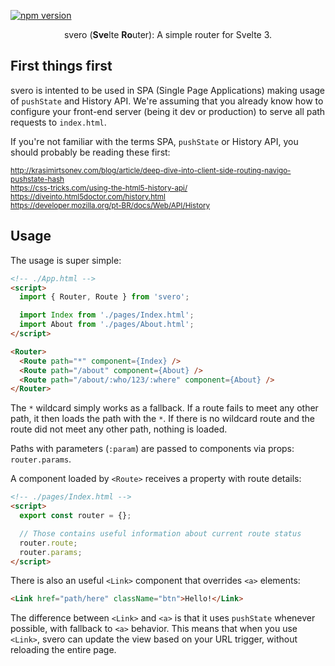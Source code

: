 [![npm version](https://badge.fury.io/js/svero.svg)](https://www.npmjs.com/package/svero)

<p align="center">
  svero (<b>Sve</b>lte <b>Ro</b>uter): A simple router for Svelte 3.
</p>

## First things first

svero is intented to be used in SPA (Single Page Applications) making usage of `pushState` and History API. We're assuming that you already know how to configure your front-end server (being it dev or production) to serve all path requests to `index.html`.

If you're not familiar with the terms SPA, `pushState` or History API, you should probably be reading these first:

<small>http://krasimirtsonev.com/blog/article/deep-dive-into-client-side-routing-navigo-pushstate-hash</small><br>
<small>https://css-tricks.com/using-the-html5-history-api/</small><br>
<small>https://diveinto.html5doctor.com/history.html</small><br>
<small>https://developer.mozilla.org/pt-BR/docs/Web/API/History</small><br>

## Usage

The usage is super simple:

```html
<!-- ./App.html -->
<script>
  import { Router, Route } from 'svero';

  import Index from './pages/Index.html';
  import About from './pages/About.html';
</script>

<Router>
  <Route path="*" component={Index} />
  <Route path="/about" component={About} />
  <Route path="/about/:who/123/:where" component={About} />
</Router>
```

The `*` wildcard simply works as a fallback. If a route fails to meet any other path, it then loads the path with the `*`. If there is no wildcard route and the route did not meet any other path, nothing is loaded.

Paths with parameters (`:param`) are passed to components via props: `router.params`.

A component loaded by `<Route>` receives a property with route details:

```html
<!-- ./pages/Index.html -->
<script>
  export const router = {};

  // Those contains useful information about current route status
  router.route;
  router.params;
</script>
```

There is also an useful `<Link>` component that overrides `<a>` elements:

```html
<Link href="path/here" className="btn">Hello!</Link>
```

The difference between `<Link>` and `<a>` is that it uses `pushState` whenever possible, with fallback to `<a>` behavior. This means that when you use `<Link>`, svero can update the view based on your URL trigger, without reloading the entire page.
